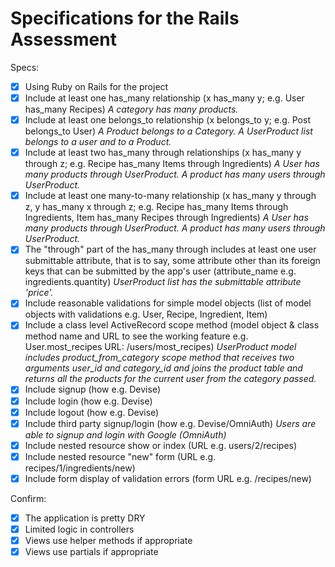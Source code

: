 # Specifications for the Rails Assessment

Specs:
 - [x] Using Ruby on Rails for the project
 - [x] Include at least one has_many relationship (x has_many y; e.g. User has_many Recipes)
    *A category has many products.*
 - [x] Include at least one belongs_to relationship (x belongs_to y; e.g. Post belongs_to User)
    *A Product belongs to a Category. A UserProduct list belongs to a user and to a Product.*
 - [x] Include at least two has_many through relationships (x has_many y through z; e.g. Recipe has_many Items through Ingredients)
     *A User has many products through UserProduct. A product has many users through UserProduct.*
 - [x] Include at least one many-to-many relationship (x has_many y through z, y has_many x through z; e.g. Recipe has_many Items through Ingredients, Item has_many Recipes through Ingredients)
    *A User has many products through UserProduct. A product has many users through UserProduct.*
 - [x] The "through" part of the has_many through includes at least one user submittable attribute, that is to say, some attribute other than its foreign keys that can be submitted by the app's user (attribute_name e.g. ingredients.quantity)
    *UserProduct list has the submittable attribute 'price'.*
 - [x] Include reasonable validations for simple model objects (list of model objects with validations e.g. User, Recipe, Ingredient, Item)
 - [x] Include a class level ActiveRecord scope method (model object & class method name and URL to see the working feature e.g. User.most_recipes URL: /users/most_recipes)
    *UserProduct model includes product_from_category scope method that receives two arguments user_id and category_id and joins the product table and returns all the products for the current user from the category passed.*
 - [x] Include signup (how e.g. Devise)
 - [x] Include login (how e.g. Devise)
 - [x] Include logout (how e.g. Devise)
 - [x] Include third party signup/login (how e.g. Devise/OmniAuth)
   *Users are able to signup and login with Google (OmniAuth)*
 - [x] Include nested resource show or index (URL e.g. users/2/recipes)
 - [x] Include nested resource "new" form (URL e.g. recipes/1/ingredients/new)
 - [x] Include form display of validation errors (form URL e.g. /recipes/new)

Confirm:

 - [x] The application is pretty DRY
 - [x] Limited logic in controllers
 - [x] Views use helper methods if appropriate
 - [x] Views use partials if appropriate
